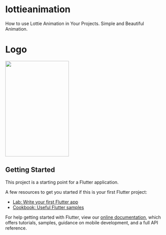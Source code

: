 # lottieanimation

How to use Lottie Animation in Your Projects. Simple and Beautiful Animation.

# Logo

<img src="https://user-images.githubusercontent.com/73787635/132471328-14aa31e2-784f-416b-ad03-f90612e3e68d.gif" height = 300, width = 200/>

## Getting Started

This project is a starting point for a Flutter application.

A few resources to get you started if this is your first Flutter project:

- [Lab: Write your first Flutter app](https://flutter.dev/docs/get-started/codelab)
- [Cookbook: Useful Flutter samples](https://flutter.dev/docs/cookbook)

For help getting started with Flutter, view our
[online documentation](https://flutter.dev/docs), which offers tutorials,
samples, guidance on mobile development, and a full API reference.
